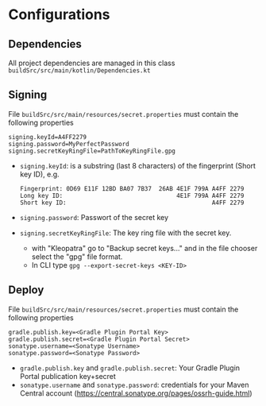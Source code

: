 # Configurations

## Dependencies

All project dependencies are managed in this class
`buildSrc/src/main/kotlin/Dependencies.kt`

## Signing

File
`buildSrc/src/main/resources/secret.properties`
must contain the following properties

```properties
signing.keyId=A4FF2279
signing.password=MyPerfectPassword
signing.secretKeyRingFile=PathToKeyRingFile.gpg
```

* `signing.keyId`: is a substring (last 8 characters) of the fingerprint (Short key ID), e.g.
   ```
  Fingerprint: 0D69 E11F 12BD BA07 7B37  26AB 4E1F 799A A4FF 2279
  Long key ID:                                4E1F 799A A4FF 2279
  Short key ID:                                         A4FF 2279
  ```

* `signing.password`: Passwort of the secret key

* `signing.secretKeyRingFile`: The key ring file with the secret key.
    * with "Kleopatra" go to "Backup secret keys..." and in the file chooser select the "gpg" file
      format.
    * In CLI type `gpg --export-secret-keys <KEY-ID>`

## Deploy

File
`buildSrc/src/main/resources/secret.properties`
must contain the following properties

```properties
gradle.publish.key=<Gradle Plugin Portal Key>
gradle.publish.secret=<Gradle Plugin Portal Secret>
sonatype.username=<Sonatype Username>
sonatype.password=<Sonatype Password>
```

* `gradle.publish.key` and `gradle.publish.secret`: Your Gradle Plugin Portal publication key+secret
* `sonatype.username` and `sonatype.password`: credentials for your Maven Central
  account (https://central.sonatype.org/pages/ossrh-guide.html)
  

